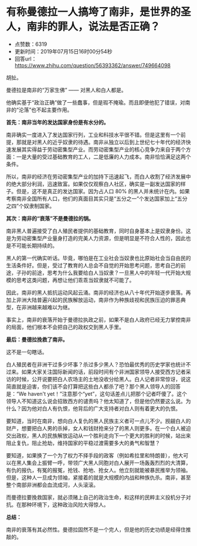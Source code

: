 # 有称曼德拉一人搞垮了南非，是世界的圣人，南非的罪人，说法是否正确？
- 点赞数：6319
- 更新时间：2019年07月15日16时00分54秒
- 回答url：https://www.zhihu.com/question/56393362/answer/749664098
<body>
 <p data-pid="m_Fq0ERk">胡扯。</p>
 <p data-pid="pFO0Ga6S">曼德拉是南非的“万家生佛” —— 对黑人和白人都是。</p>
 <p data-pid="DCAsGA1O">他确实基于“政治正确”做了一些蠢事，但是瑕不掩瑜。而且即便他犯了错误，对南非的“沦落”也不起主要作用。</p>
 <p data-pid="nGC8gBJE"><b>首先：南非当年的发达国家身份是有水分的。</b></p>
 <p data-pid="vDT0WCpD">南非确实一度进入了发达国家行列，工业和科技水平很不错。但是这里有一个前提，那就是对黑人的近乎奴隶的待遇。南非从独立以后到上世纪七十年代的经济快速发展其实得益于劳动密集型产业。而劳动密集型产业的核心竞争力来自于两个方面：一是大量的受过基础教育的工人，二是低廉的人力成本。南非恰恰满足这两个条件。</p>
 <p data-pid="4Jj0isQ2">所以，南非的经济在劳动密集型产业的加持下迅速起飞，而白人收割了经济发展中的绝大部分利润，迅速致富。如果仅仅观察白人社区，确实是一副发达国家的样子。但是，这不是真正的发达国家。因为占人口 80% 的黑人并未统计在内。如果考察南非全国所有人口，他们的真面目其实只是“五分之一”个发达国家加上“五分之四”个奴隶制国家。</p>
 <p data-pid="pJ14hWr9"><b>其次：南非的“衰落”不是曼德拉的锅。</b></p>
 <p data-pid="yDTqZY9R">南非黑人普遍接受了白人殖民者提供的基础教育，同时自身基本上是奴隶身份。这是为劳动密集型产业量身打造的完美人力资源，但是明显是不符合人性的，因此也是不可能长期持续的。</p>
 <p data-pid="r_UdHkoJ">黑人的第一代确实听话。毕竟，哪怕是在工业社会当奴隶也比原始社会当自由民的生活条件好。但是，受过了教育的人总会不自觉的开始思考问题，思考自己的前途，子孙的前途，思考为什么我要给白人当奴隶？一旦黑人中的年轻一代开始大规模的思考这类问题，再想让他们乖乖当奴隶就不可能了。</p>
 <p data-pid="oYLBCZXW">因此，南非的黑人抵抗运动风起云涌。南非的经济也从八十年代开始逐步衰落。再加上非洲大陆普遍兴起的民族解放运动，南非作为种族歧视和民族压迫的罪恶典型，在非洲越来越难以为继。</p>
 <p data-pid="H0oMvd_v">事实上，南非的衰落开始于曼德拉执政之前，如果不是白人政府已经无力掌控南非的局面，他们根本不会把自己的政权交到黑人手里。</p>
 <p data-pid="qmUTtA3e"><b>最后：曼德拉挽救了南非。</b></p>
 <p data-pid="F_D-C7Ia">这不是一句瞎话。</p>
 <p data-pid="VMe7Sh2v">白人殖民者在非洲干过多少坏事？杀过多少黑人？恐怕最优秀的历史学家也统计不过来。如果大家关注国际新闻的话，前段时间有个非洲国家领导人接受西方记者采访的时候，公开说要把白人农场主的土地没收分给黑人。白人记者非常惊讶，说这简直就是迫害，你们该不会打算把这些白人都杀了吧？那个黑人领导人的回答是：“We haven't yet！”注意那个“yet”，这句话差点儿把那个记者吓傻了。这个领导人不知道这么说会招致西方的谴责吗？他太知道了，但是他仍然要这么说。为什么？因为他对白人有仇恨，他背后的广大支持者对白人则有着更大的仇恨。</p>
 <p data-pid="T28F7NYa">要知道，当时在南非，想向白人复仇的黑人民族主义者可一点儿不少。觊觎白人的财产，想要把白人男的杀掉，女人和钱财抢来分了的黑人则更多。在一个白人被迫交出政权，黑人的民族解放运动从一个胜利走向下一个更大的胜利的时候，站出来阻止复仇，阻止抢劫，维持国家的平稳过渡需要多大的勇气和智慧？</p>
 <p data-pid="ZdlU03_i">要知道，如果换了一个为了权力不择手段的政客（例如希拉里和特朗普），他大可以在黑人集会上振臂一呼，带领广大黑人同胞对白人展开一场轰轰烈烈的大清算，有仇的报仇，有冤的报冤，抢钱、抢地、抢女人。他立刻就能被暴民推举为领袖。但是，这种人一旦成为领袖，紧接着的就是大规模的内战和种族仇杀。南非，甚至整个南部非洲都会血流成河，人头滚滚。</p>
 <p data-pid="BYuSZSTk">而曼德拉要挽救国家，就必须赌上自己的政治生命，和这样的民粹主义投机分子对抗。在那种环境下，这种政治风险大得惊人。</p>
 <p data-pid="7NroCkRv"><b>总结：</b></p>
 <p data-pid="GrllMPMb">南非的衰落有其必然性。曼德拉固然不是一个完人，但是他的历史功绩是经得住推敲的。</p>
</body>